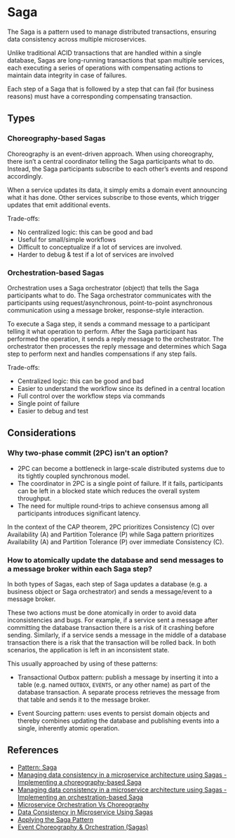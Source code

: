 # Saga

The Saga is a pattern used to manage distributed transactions, ensuring data consistency across multiple microservices.

Unlike traditional ACID transactions that are handled within a single database, Sagas are long-running transactions that span multiple services, each executing a series of operations with compensating actions to maintain data integrity in case of failures.

Each step of a Saga that is followed by a step that can fail (for business reasons) must have a corresponding compensating transaction.

## Types

### Choreography-based Sagas

Choreography is an event-driven approach. When using choreography, there isn’t a central coordinator telling the Saga participants what to do. Instead, the Saga participants subscribe to each other’s events and respond accordingly.

When a service updates its data, it simply emits a domain event announcing what it has done. Other services subscribe to those events, which trigger updates that emit additional events.

Trade-offs:

- No centralized logic: this can be good and bad
- Useful for small/simple workflows
- Difficult to conceptualize if a lot of services are involved.
- Harder to debug & test if a lot of services are involved

### Orchestration-based Sagas

Orchestration uses a Saga orchestrator (object) that tells the Saga participants what to do. The Saga orchestrator communicates with the participants using request/asynchronous, point-to-point asynchronous communication using a message broker, response-style interaction.

To execute a Saga step, it sends a command message to a participant telling it what operation to perform. After the Saga participant has performed the operation, it sends a reply message to the orchestrator. The orchestrator then processes the reply message and determines which Saga step to perform next and handles compensations if any step fails.

Trade-offs:

- Centralized logic: this can be good and bad
- Easier to understand the workflow since its defined in a central location
- Full control over the workflow steps via commands
- Single point of failure
- Easier to debug and test

## Considerations

### Why two-phase commit (2PC) isn't an option?

- 2PC can become a bottleneck in large-scale distributed systems due to its tightly coupled synchronous model.
- The coordinator in 2PC is a single point of failure. If it fails, participants can be left in a blocked state which reduces the overall system throughput.
- The need for multiple round-trips to achieve consensus among all participants introduces significant latency.

In the context of the CAP theorem, 2PC prioritizes Consistency (C) over Availability (A) and Partition Tolerance (P) while Saga pattern prioritizes Availability (A) and Partition Tolerance (P) over immediate Consistency (C).

### How to atomically update the database and send messages to a message broker within each Saga step?

In both types of Sagas, each step of Saga updates a database (e.g. a business object or Saga orchestrator) and sends a message/event to a message broker.

These two actions must be done atomically in order to avoid data inconsistencies and bugs. For example, if a service sent a message after committing the database transaction there is a risk of it crashing before sending. Similarly, if a service sends a message in the middle of a database transaction there is a risk that the transaction will be rolled back. In both scenarios, the application is left in an inconsistent state.

This usually approached by using of these patterns:

- Transactional Outbox pattern: publish a message by inserting it into a table (e.g. named `OUTBOX`, `EVENTS`, or any other name) as part of the database transaction. A separate process retrieves the message from that table and sends it to the message broker.

- Event Sourcing pattern: uses events to persist domain objects and thereby combines updating the database and publishing events into a single, inherently atomic operation.

## References

- [Pattern: Saga](https://microservices.io/patterns/data/Saga.html)
- [Managing data consistency in a microservice architecture using Sagas - Implementing a choreography-based Saga](https://microservices.io/post/sagas/2019/08/15/developing-sagas-part-3.html)
- [Managing data consistency in a microservice architecture using Sagas - Implementing an orchestration-based Saga](https://microservices.io/post/sagas/2019/12/12/developing-sagas-part-4.html)
- [Microservice Orchestration Vs Choreography](https://softobiz.com/microservice-orchestration-vs-choreography/)
- [Data Consistency in Microservice Using Sagas](https://www.youtube.com/watch?v=txlSrGVCK18&ab_channel=InfoQ)
- [Applying the Saga Pattern](https://www.youtube.com/watch?v=xDuwrtwYHu8&ab_channel=GOTOConferences)
- [Event Choreography & Orchestration (Sagas)](https://codeopinion.com/event-choreography-orchestration-sagas/)
